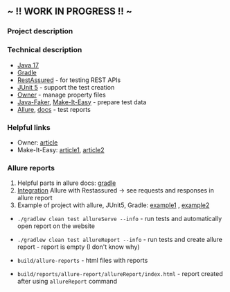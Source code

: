 ## ~ !! WORK IN PROGRESS !! ~

### Project description

### Technical description

- [Java 17](https://openjdk.java.net/projects/jdk/17/)
- [Gradle](https://docs.gradle.org/current/userguide/userguide.html)
- [RestAssured](https://rest-assured.io/) - for testing REST APIs
- [JUnit 5](https://junit.org/junit5/docs/current/user-guide/) - support the test creation
- [Owner](http://owner.aeonbits.org/docs/usage/) - manage property files
- [Java-Faker](https://github.com/DiUS/java-faker), [Make-It-Easy](https://github.com/npryce/make-it-easy) - prepare test data
- [Allure](http://allure.qatools.ru/), [docs](https://docs.qameta.io/allure/) - test reports

### Helpful links

- Owner: [article](http://www.eliasnogueira.com/easily-manage-properties-files-in-java-with-owner)
- Make-It-Easy: [article1](http://www.natpryce.com/articles/000769.html), [article2](https://softwareskill.pl/test-data-builder-java)

### Allure reports
1. Helpful parts in allure docs: [gradle](https://docs.qameta.io/allure/#_gradle_5)
2. [Integration](https://volkanozdamar.com/Integrate-Rest-Assured-and-Allure/) Allure with Restassured -> see requests and responses in allure report
3. Example of project with allure, JUnit5, Gradle: [example1](https://github.com/allure-examples/allure-junit5-gradle) , [example2](https://github.com/allure-examples/allure-examples/tree/master/allure-junit5)

* `./gradlew clean test allureServe --info` - run tests and automatically open report on the website
* `./gradlew clean test allureReport --info` - run tests and create allure report - report is empty (I don't know why)

* `build/allure-reports` - html files with reports
* `build/reports/allure-report/allureReport/index.html` - report created after using `allureReport` command
